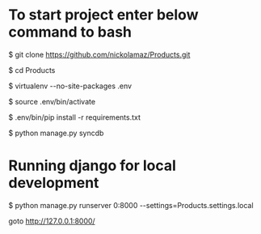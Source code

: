 # To start project enter below command to bash

$ git clone https://github.com/nickolamaz/Products.git

$ cd Products

$ virtualenv --no-site-packages .env

$ source .env/bin/activate

$ .env/bin/pip install -r requirements.txt

$ python manage.py syncdb

# Running django for local development

$ python manage.py runserver 0:8000 --settings=Products.settings.local

goto http://127.0.0.1:8000/

